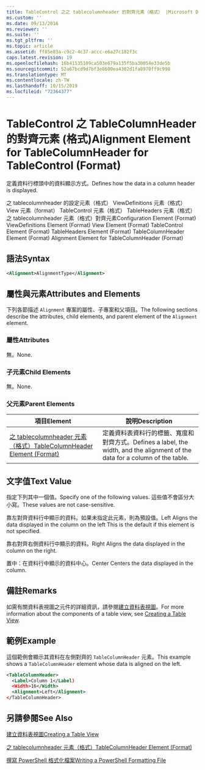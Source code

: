 ```yaml
---
title: TableControl 之之 tablecolumnheader 的對齊元素（格式） |Microsoft Docs
ms.custom: ''
ms.date: 09/13/2016
ms.reviewer: ''
ms.suite: ''
ms.tgt_pltfrm: ''
ms.topic: article
ms.assetid: ff85e83a-c9c2-4c37-accc-e6a27c182f3c
caps.latest.revision: 19
ms.openlocfilehash: 16b41535109ca503e679a135f5ba30054e33de5b
ms.sourcegitcommit: 52a67bcd9d7bf3e8600ea4302d1fa8970ff9c998
ms.translationtype: MT
ms.contentlocale: zh-TW
ms.lasthandoff: 10/15/2019
ms.locfileid: "72364377"
---
```

# <a name="alignment-element-for-tablecolumnheader-for-tablecontrol-format"></a><span data-ttu-id="55655-102">TableControl 之 TableColumnHeader 的對齊元素 (格式)</span><span class="sxs-lookup"><span data-stu-id="55655-102">Alignment Element for TableColumnHeader for TableControl (Format)</span></span>

<span data-ttu-id="55655-103">定義資料行標頭中的資料顯示方式。</span><span class="sxs-lookup"><span data-stu-id="55655-103">Defines how the data in a column header is displayed.</span></span>

<span data-ttu-id="55655-104">之 tablecolumnheader 的設定元素（格式） ViewDefinitions 元素（格式） View 元素（format） TableControl 元素（格式） TableHeaders 元素（格式）之 tablecolumnheader 元素（格式）對齊元素</span><span class="sxs-lookup"><span data-stu-id="55655-104">Configuration Element (Format) ViewDefinitions Element (Format) View Element (Format) TableControl Element (Format) TableHeaders Element (Format) TableColumnHeader Element (Format) Alignment Element for TableColumnHeader (Format)</span></span>

## <a name="syntax"></a><span data-ttu-id="55655-105">語法</span><span class="sxs-lookup"><span data-stu-id="55655-105">Syntax</span></span>

```xml
<Alignment>AlignmentType</Alignment>
```

## <a name="attributes-and-elements"></a><span data-ttu-id="55655-106">屬性與元素</span><span class="sxs-lookup"><span data-stu-id="55655-106">Attributes and Elements</span></span>

<span data-ttu-id="55655-107">下列各節描述 `Alignment` 專案的屬性、子專案和父項目。</span><span class="sxs-lookup"><span data-stu-id="55655-107">The following sections describe the attributes, child elements, and parent element of the `Alignment` element.</span></span>

### <a name="attributes"></a><span data-ttu-id="55655-108">屬性</span><span class="sxs-lookup"><span data-stu-id="55655-108">Attributes</span></span>

<span data-ttu-id="55655-109">無。</span><span class="sxs-lookup"><span data-stu-id="55655-109">None.</span></span>

### <a name="child-elements"></a><span data-ttu-id="55655-110">子元素</span><span class="sxs-lookup"><span data-stu-id="55655-110">Child Elements</span></span>

<span data-ttu-id="55655-111">無。</span><span class="sxs-lookup"><span data-stu-id="55655-111">None.</span></span>

### <a name="parent-elements"></a><span data-ttu-id="55655-112">父元素</span><span class="sxs-lookup"><span data-stu-id="55655-112">Parent Elements</span></span>

|<span data-ttu-id="55655-113">項目</span><span class="sxs-lookup"><span data-stu-id="55655-113">Element</span></span>|<span data-ttu-id="55655-114">說明</span><span class="sxs-lookup"><span data-stu-id="55655-114">Description</span></span>|
|-------------|-----------------|
|[<span data-ttu-id="55655-115">之 tablecolumnheader 元素（格式）</span><span class="sxs-lookup"><span data-stu-id="55655-115">TableColumnHeader Element (Format)</span></span>](./tablecolumnheader-element-format.md)|<span data-ttu-id="55655-116">定義資料表資料行的標籤、寬度和對齊方式。</span><span class="sxs-lookup"><span data-stu-id="55655-116">Defines a label, the width, and the alignment of the data for a column of the table.</span></span>|

## <a name="text-value"></a><span data-ttu-id="55655-117">文字值</span><span class="sxs-lookup"><span data-stu-id="55655-117">Text Value</span></span>

<span data-ttu-id="55655-118">指定下列其中一個值。</span><span class="sxs-lookup"><span data-stu-id="55655-118">Specify one of the following values.</span></span> <span data-ttu-id="55655-119">這些值不會區分大小寫。</span><span class="sxs-lookup"><span data-stu-id="55655-119">These values are not case-sensitive.</span></span>

<span data-ttu-id="55655-120">靠左對齊資料行中顯示的資料。如果未指定此元素，則為預設值。</span><span class="sxs-lookup"><span data-stu-id="55655-120">Left Aligns the data displayed in the column on the left This is the default if this element is not specified.</span></span>

<span data-ttu-id="55655-121">靠右對齊右側資料行中顯示的資料。</span><span class="sxs-lookup"><span data-stu-id="55655-121">Right Aligns the data displayed in the column on the right.</span></span>

<span data-ttu-id="55655-122">置中：在資料行中顯示的資料中心。</span><span class="sxs-lookup"><span data-stu-id="55655-122">Center Centers the data displayed in the column.</span></span>

## <a name="remarks"></a><span data-ttu-id="55655-123">備註</span><span class="sxs-lookup"><span data-stu-id="55655-123">Remarks</span></span>

<span data-ttu-id="55655-124">如需有關資料表視圖之元件的詳細資訊，請參閱[建立資料表視圖](./creating-a-table-view.md)。</span><span class="sxs-lookup"><span data-stu-id="55655-124">For more information about the components of a table view, see [Creating a Table View](./creating-a-table-view.md).</span></span>

## <a name="example"></a><span data-ttu-id="55655-125">範例</span><span class="sxs-lookup"><span data-stu-id="55655-125">Example</span></span>

<span data-ttu-id="55655-126">這個範例會顯示其資料在左側對齊的 `TableColumnHeader` 元素。</span><span class="sxs-lookup"><span data-stu-id="55655-126">This example shows a `TableColumnHeader` element whose data is aligned on the left.</span></span>

```xml
<TableColumnHeader>
  <Label>Column 1</Label)
  <Width>16</Width>
  <Alignment>Left</Alignment>
</TableColumnHeader>
```

## <a name="see-also"></a><span data-ttu-id="55655-127">另請參閱</span><span class="sxs-lookup"><span data-stu-id="55655-127">See Also</span></span>

[<span data-ttu-id="55655-128">建立資料表視圖</span><span class="sxs-lookup"><span data-stu-id="55655-128">Creating a Table View</span></span>](./creating-a-table-view.md)

[<span data-ttu-id="55655-129">之 tablecolumnheader 元素（格式）</span><span class="sxs-lookup"><span data-stu-id="55655-129">TableColumnHeader Element (Format)</span></span>](./tablecolumnheader-element-format.md)

[<span data-ttu-id="55655-130">撰寫 PowerShell 格式化檔案</span><span class="sxs-lookup"><span data-stu-id="55655-130">Writing a PowerShell Formatting File</span></span>](./writing-a-powershell-formatting-file.md)
